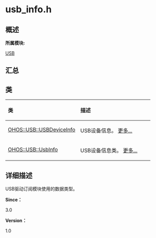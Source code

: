 # usb\_info.h<a name="ZH-CN_TOPIC_0000001343320981"></a>

## **概述**<a name="section525311779083931"></a>

**所属模块:**

[USB](_u_s_b.md)

## **汇总**<a name="section445437012083931"></a>

## 类<a name="nested-classes"></a>

<a name="table758270123083931"></a>
<table><thead align="left"><tr id="row2037177570083931"><th class="cellrowborder" valign="top" width="50%" id="mcps1.1.3.1.1"><p id="p677799512083931"><a name="p677799512083931"></a><a name="p677799512083931"></a>类</p>
</th>
<th class="cellrowborder" valign="top" width="50%" id="mcps1.1.3.1.2"><p id="p633413973083931"><a name="p633413973083931"></a><a name="p633413973083931"></a>描述</p>
</th>
</tr>
</thead>
<tbody><tr id="row60887639083931"><td class="cellrowborder" valign="top" width="50%" headers="mcps1.1.3.1.1 "><p id="p1171721242083931"><a name="p1171721242083931"></a><a name="p1171721242083931"></a><a href="_o_h_o_s_1_1_u_s_b_1_1_u_s_b_device_info.md">OHOS::USB::USBDeviceInfo</a></p>
</td>
<td class="cellrowborder" valign="top" width="50%" headers="mcps1.1.3.1.2 "><p id="p2029656456083931"><a name="p2029656456083931"></a><a name="p2029656456083931"></a>USB设备信息。 <a href="_o_h_o_s_1_1_u_s_b_1_1_u_s_b_device_info.md">更多...</a></p>
</td>
</tr>
<tr id="row121436009083931"><td class="cellrowborder" valign="top" width="50%" headers="mcps1.1.3.1.1 "><p id="p1008496058083931"><a name="p1008496058083931"></a><a name="p1008496058083931"></a><a href="_o_h_o_s_1_1_u_s_b_1_1_usb_info.md">OHOS::USB::UsbInfo</a></p>
</td>
<td class="cellrowborder" valign="top" width="50%" headers="mcps1.1.3.1.2 "><p id="p980584319083931"><a name="p980584319083931"></a><a name="p980584319083931"></a>USB设备信息类。 <a href="_o_h_o_s_1_1_u_s_b_1_1_usb_info.md">更多...</a></p>
</td>
</tr>
</tbody>
</table>

## **详细描述**<a name="section851608980083931"></a>

USB驱动订阅模块使用的数据类型。

**Since：**

3.0

**Version：**

1.0

